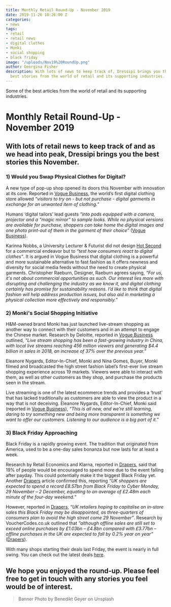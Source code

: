 ```yaml
---
title: Monthly Retail Round-Up - November 2019
date: 2019-11-26 10:26:00 Z
categories:
- news
tags:
- retail
- retail news
- digital clothes
- Monki
- social shopping
- black friday
image: "/uploads/Nov19%20RoundUp.png"
author: Georgina Fisher
description: With lots of news to keep track of, Dressipi brings you this month's
  best stories from the world of retail and its supporting industries.
---
```


Some of the best articles from the world of retail and its supporting industries.

# Monthly Retail Round-Up - November 2019

## With lots of retail news to keep track of and as we head into peak, Dressipi brings you the best stories this November.

### 1) Would you Swap Physical Clothes for Digital?

A new type of pop-up shop opened its doors this November with innovation at its core. Reported in [Vogue Business](https://www.voguebusiness.com/technology/hot-second-circular-digital-clothing-store-london?utm_source=Vogue+Business&utm_campaign=b99fbdae6f-EMAIL_CAMPAIGN_2019_11_14_10_25&utm_medium=email&utm_term=0_5d1e7914df-b99fbdae6f-52878317), the world’s first digital clothing store allowed *“visitors to try on - but not purchase - digital garments in exchange for an unwanted item of clothing.”*

Humans ‘digital tailors’ lead guests *“into pods equipped with a camera, projector and a “magic mirror” to sample looks. While no physical versions are available for purchase, shoppers can take home the digital images and one photo print-out of them in the garment of their choice”* ([Vogue Business](https://www.voguebusiness.com/technology/hot-second-circular-digital-clothing-store-london?utm_source=Vogue+Business&utm_campaign=b99fbdae6f-EMAIL_CAMPAIGN_2019_11_14_10_25&utm_medium=email&utm_term=0_5d1e7914df-b99fbdae6f-52878317)). 

Karinna Nobbs, a University Lecturer & Futurist did not design [Hot Second](https://a-hot-second.com/) for a commercial endeavor but to *“test how consumers react to digital clothes”*. It is argued in Vogue Business that digital clothing is a powerful and more sustainable alternative to fast fashion as it offers newness and diversity for social media feeds without the need to create physical garments. Christopher Raeburn, Designer, Raeburn agrees saying, *“For us, it's not about commercial opportunities as such. Our interest lies more with disrupting and challenging the industry as we know it, and digital clothing certainly has promise for sustainability reasons. I’d like to think that digital fashion will help address production issues, but also aid in marketing a physical collection more effectively and responsibly.”* 

### 2) Monki's Social Shopping Initiative

H&M-owned brand Monki has just launched live-stream shopping as another way to connect with their customers and in an attempt to engage the Chinese market. Research by Deloitte, reported in [Vogue Business](https://www.voguebusiness.com/technology/h-and-m-millennial-brand-bets-on-livestream-shopping?utm_source=Vogue+Business&utm_campaign=2ae76a0ad1-EMAIL_CAMPAIGN_2019_11_06_11_11&utm_medium=email&utm_term=0_5d1e7914df-2ae76a0ad1-52878317) outlined, *“Live stream shopping has been a fast-growing industry in China, with local live streams reaching 456 million viewers and generating $4.4 billion in sales in 2018, an increase of 37% over the previous year.”*

Eleanore Nygards, Editor-In-Chief, Monki and Nina Gomes, Buyer, Monki filmed and broadcasted the high street fashion label’s first-ever live stream shopping experience across 19 markets. Viewers were able to interact with them, as well as other customers as they shop, and purchase the products seen in the stream.

Live streaming is one of the latest ecommerce trends and provides a ‘trust’ that has lacked traditionally as customers are able to view the product in a way that is not deceiving. Eleanore Nygards, Editor-In-Chief, Monki said (reported in [Vogue Business](https://www.voguebusiness.com/technology/h-and-m-millennial-brand-bets-on-livestream-shopping?utm_source=Vogue+Business&utm_campaign=2ae76a0ad1-EMAIL_CAMPAIGN_2019_11_06_11_11&utm_medium=email&utm_term=0_5d1e7914df-2ae76a0ad1-52878317)), *“This is all new, and we’re still learning, daring to try something new and being more transparent is something we want to offer our customers. Listening to our audience is a big part of it.”*

### 3) Black Friday Approaching

Black Friday is a rapidly growing event. The tradition that originated from America, used to be a one-day sales bonanza but now lasts for at least a week. 

Research by Retail Economics and Klarna, reported in [Drapers](https://www.drapersonline.com/news/black-friday-2019-could-be-most-disruptive-yet/7038497.article?search=https%3a%2f%2fwww.drapersonline.com%2fsearcharticles%3fqsearch%3d1%26keywords%3dblack+friday), said that 19% of people would be encouraged to spend more due to the event falling after payday. This could potentially make it the biggest Black Friday yet. Another [Drapers](https://www.drapersonline.com/news/uk-black-friday-sales-to-reach-record-high/7038482.article?search=https%3a%2f%2fwww.drapersonline.com%2fsearcharticles%3fqsearch%3d1%26keywords%3dblack+friday) article confirmed this, reporting *“UK shoppers are expected to spend a record £8.57bn from Black Friday to Cyber Monday, 29 November – 2 December, equating to an average of £2.48m each minute of the four-day weekend.”*

However, reported in [Drapers](https://www.drapersonline.com/news/74-of-shoppers-to-avoid-stores-on-black-friday/7038455.article?search=https%3a%2f%2fwww.drapersonline.com%2fsearcharticles%3fqsearch%3d1%26keywords%3dblack+friday), *“UK retailers hoping to capitalise on in-store sales this Black Friday may be disappointed, as three-quarters of consumers plan to avoid the high street come 29 November”*. Research by VoucherCodes.co.uk outlined that *“although offline sales are still set to exceed online purchases by £1.03bn – £4.8bn compared with £3.77bn – offline purchases in the UK are expected to fall by 0.2% year on year”* ([Drapers](https://www.drapersonline.com/news/uk-black-friday-sales-to-reach-record-high/7038482.article?search=https%3a%2f%2fwww.drapersonline.com%2fsearcharticles%3fqsearch%3d1%26keywords%3dblack+friday)).

With many shops starting their deals last Friday, the event is nearly in full swing. You can check out the latest deals [here](https://www.drapersonline.com/news/black-friday-2019-deal-tracker-the-latest-discounts/7038444.article?search=https%3a%2f%2fwww.drapersonline.com%2fsearcharticles%3fqsearch%3d1%26keywords%3dblack+friday).

## We hope you enjoyed the round-up. Please feel free to get in touch with any stories you feel would be of interest.

> Banner Photo by Benedikt Geyer on Unsplash
